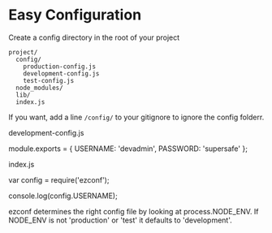# Easy Configuration

Create a config directory in the root of your project

    project/
      config/
        production-config.js
        development-config.js
        test-config.js
      node_modules/
      lib/
      index.js

If you want, add a line `/config/` to your gitignore to ignore the config folderr.

development-config.js

module.exports = {
  USERNAME: 'devadmin',
  PASSWORD: 'supersafe'
};

index.js

var config = require('ezconf');

console.log(config.USERNAME);

ezconf determines the right config file by looking at process.NODE_ENV. If NODE_ENV is not 'production' or 'test' it defaults to 'development'. 
